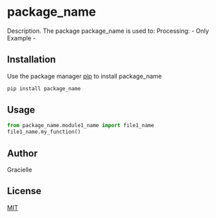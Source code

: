 # package_name

Description. 
The package package_name is used to:
	Processing:
	- Only Example
	- 

## Installation

Use the package manager [pip](https://pip.pypa.io/en/stable/) to install package_name

```bash
pip install package_name
```

## Usage

```python
from package_name.module1_name import file1_name
file1_name.my_function()
```

## Author
Gracielle

## License
[MIT](https://choosealicense.com/licenses/mit/)